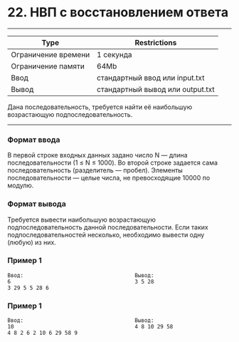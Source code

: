 
# 22. НВП с восстановлением ответа
___
| Type | Restrictions |
| --- | --- |
Ограничение времени	| 1 секунда |
Ограничение памяти  | 	64Mb |
Ввод                |	стандартный ввод или input.txt |
Вывод               |	стандартный вывод или output.txt |

Дана последовательность, требуется найти её наибольшую возрастающую подпоследовательность.
___

### Формат ввода

В первой строке входных данных задано число N — длина последовательности (1 ≤ N ≤ 1000). Во второй строке задается сама последовательность (разделитель — пробел). Элементы последовательности — целые числа, не превосходящие 10000 по модулю.

### Формат вывода

Требуется вывести наибольшую возрастающую подпоследовательность данной последовательности. Если таких подпоследовательностей несколько, необходимо вывести одну (любую) из них.

### Пример 1
```
Ввод:                                   Вывод:
6                                       3 5 28
3 29 5 5 28 6
```
### Пример 1
```
Ввод:                                   Вывод:
10                                      4 8 10 29 58 
4 8 2 6 2 10 6 29 58 9
```